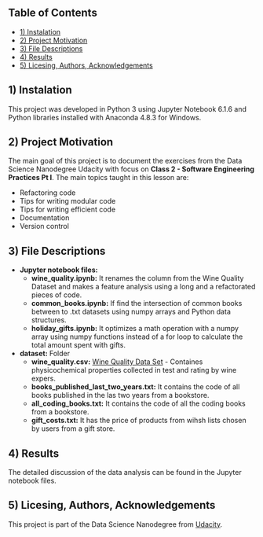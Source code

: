 ## Table of Contents
* [1) Instalation](#installation)
* [2) Project Motivation](#motivation)
* [3) File Descriptions](#file)
* [4) Results](#results)
* [5) Licesing, Authors, Acknowledgements](#licesing)

## 1) Instalation <a class="anchor" id="installation"></a>

This project was developed in Python 3 using Jupyter Notebook 6.1.6 and Python libraries installed with Anaconda 4.8.3 for Windows.

## 2) Project Motivation <a class="anchor" id="motivation"></a>

The main goal of this project is to document the exercises from the Data Science Nanodegree Udacity with focus on **Class 2 - Software Engineering Practices Pt I**. The main topics taught in this lesson are:
* Refactoring code
* Tips for writing modular code
* Tips for writing efficient code
* Documentation
* Version control

## 3) File Descriptions <a class="anchor" id="file"></a>

* **Jupyter notebook files:**
    * **wine_quality.ipynb:** It renames the column from the Wine Quality Dataset and makes a feature analysis using a long and a refactorated pieces of code.
    * **common_books.ipynb:** If find the intersection of common books between to .txt datasets using numpy arrays and Python data structures.
    * **holiday_gifts.ipynb:** It optimizes a math operation with a numpy array using numpy functions instead of a for loop to calculate the total amount spent with gifts.
* **dataset:** Folder 
    * **wine_quality.csv:** [Wine Quality Data Set](https://archive.ics.uci.edu/ml/datasets/wine+quality) - Containes physicochemical properties collected in test and rating by wine expers.
	* **books_published_last_two_years.txt:** It contains the code of all books published in the las two years from a bookstore.
    * **all_coding_books.txt:** It contains the code of all the coding books from a bookstore.
	* **gift_costs.txt:** It has the price of products from wihsh lists chosen by users from a gift store.

## 4) Results <a class="anchor" id="results"></a>

The detailed discussion of the data analysis can be found in the Jupyter notebook files.

## 5) Licesing, Authors, Acknowledgements <a class="anchor" id="licesing"></a>

This project is part of the Data Science Nanodegree from [Udacity](https://www.udacity.com/school-of-data-science).